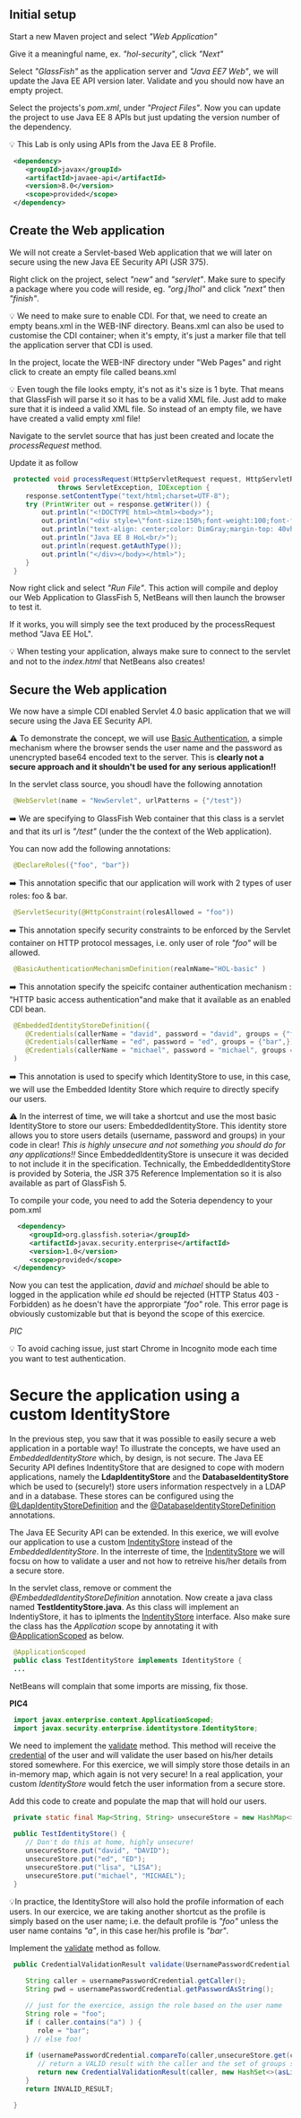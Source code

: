 
## Initial setup

Start a new Maven project and select *"Web Application"*

Give it a meaningful name, ex. *"hol-security"*, click *"Next"*

Select *"GlassFish"* as the application server and *"Java EE7 Web"*, we will update the Java EE API version later. Validate and you should now have an empty project.


Select the projects's *pom.xml*, under *"Project Files"*. Now you can update the project to use Java EE 8 APIs but just updating the version number of the *<javaee-web-api>* dependency.

:bulb: This Lab is only using APIs from the Java EE 8 Profile.

```xml
 <dependency>
    <groupId>javax</groupId>
    <artifactId>javaee-api</artifactId>
    <version>8.0</version>
    <scope>provided</scope>
 </dependency>
```

## Create the Web application

We will not create a Servlet-based Web application that we will later on secure using the new Java EE Security API (JSR 375).

Right click on the project, select *"new"* and *"servlet"*.
Make sure to specify a package where you code will reside, eg. *"org.j1hol"* and click *"next"* then *"finish"*.

:bulb: We need to make sure to enable CDI. For that, we need to create an empty beans.xml in the WEB-INF directory. Beans.xml can also be used to customise the CDI container; when it's empty, it's just a marker file that tell the application server that CDI is used.

In the project, locate the WEB-INF directory under "Web Pages" and right click to create an empty file called beans.xml

:bulb: Even tough the file looks empty, it's not as it's size is 1 byte. That means that GlassFish will parse it so it has to be a valid XML file. Just add *<xml/>* to make sure that it is indeed a valid XML file. So instead of an empty file, we have have created a valid empty xml file!


Navigate to the servlet source that has just been created and locate the *processRequest* method.

Update it as follow

```java
 protected void processRequest(HttpServletRequest request, HttpServletResponse response)
            throws ServletException, IOException {
    response.setContentType("text/html;charset=UTF-8");
    try (PrintWriter out = response.getWriter()) {
        out.println("<!DOCTYPE html><html><body>");
        out.println("<div style=\"font-size:150%;font-weight:100;font-family: sans-serif;"); 
        out.println("text-align: center;color: DimGray;margin-top: 40vh;line-height: 150%\">");
        out.println("Java EE 8 HoL<br/>");
        out.println(request.getAuthType());
        out.println("</div></body></html>");                     
    }
 }
```

Now right click and select *"Run File"*. This action will compile and deploy our Web Application to GlassFish 5, NetBeans will then launch the browser to test it.

If it works, you will simply see the text produced by the processRequest method "Java EE HoL". 

:bulb: When testing your application, always make sure to connect to the servlet and not to the *index.html* that NetBeans also creates!

## Secure the Web application

We now have a simple CDI enabled Servlet 4.0 basic application that we will secure using the Java EE Security API.

:warning: To demonstrate the concept, we will use [Basic Authentication](https://en.wikipedia.org/wiki/Basic_access_authentication), a simple mechanism where the browser sends the user name and the password as unencrypted base64 encoded text to the server. This is **clearly not a secure approach and it shouldn't be used for any serious application:bangbang:**


In the servlet class source, you shoudl have the following annotation 

```java
 @WebServlet(name = "NewServlet", urlPatterns = {"/test"})
```
:arrow_right: We are specifying to GlassFish Web container that this class is a servlet and that its url is *"/test"* (under the the context of the Web application).

You can now add the following annotations:
```java
 @DeclareRoles({"foo", "bar"})
```
:arrow_right: This annotation specific that our application will work with 2 types of user roles: foo & bar.

```java
 @ServletSecurity(@HttpConstraint(rolesAllowed = "foo"))
```
:arrow_right: This annotation specify security constraints to be enforced by the Servlet container on HTTP protocol messages, i.e. only user of role *"foo"* will be allowed.

```java
 @BasicAuthenticationMechanismDefinition(realmName="HOL-basic" )
```
:arrow_right: This annotation specify the speicifc container authentication mechanism : "HTTP basic access authentication"and make that it available as an enabled CDI bean.

```java
 @EmbeddedIdentityStoreDefinition({
    @Credentials(callerName = "david", password = "david", groups = {"foo"}),
    @Credentials(callerName = "ed", password = "ed", groups = {"bar",}),
    @Credentials(callerName = "michael", password = "michael", groups = {"foo"})}
 )
```

:arrow_right: This annotation is used to specify which IdentityStore to use, in this case, we will use the   Embedded Identity Store which require to directly specify our users. 

:warning: In the interrest of time, we will take a shortcut and use the most basic IdentityStore to store our users: EmbeddedIdentityStore. This identity store allows you to store users details (username, password and groups) in your code in clear! *This is highly unsecure and not something you should do for any applications:bangbang:*
Since EmbeddedIdentityStore is unsecure it was decided to not include it in the specification. Technically, the EmbeddedIdentityStore is provided by Soteria, the JSR 375 Reference Implementation so it is also available as part of GlassFish 5.

To compile your code, you need to add the Soteria dependency to your pom.xml 

```xml
  <dependency>
     <groupId>org.glassfish.soteria</groupId>
     <artifactId>javax.security.enterprise</artifactId>
     <version>1.0</version>
     <scope>provided</scope>
 </dependency>
```

Now you can test the application, *david* and *michael* should be able to logged in the application while *ed* should be rejected (HTTP Status 403 - Forbidden) as he doesn't have the approrpiate *"foo"* role. This error page is obviously customizable but that is beyond the scope of this exercice.

*PIC*

:bulb: To avoid caching issue, just start Chrome in Incognito mode each time you want to test authentication.

# Secure the application using a custom IdentityStore

In the previous step, you saw that it was possible to easily secure a web application in a portable way! 
To illustrate the concepts, we have used an *EmbeddedIdentityStore* which, by design, is not secure. The Java EE Security API defines IndentityStore that are designed to cope with modern applications, namely the **LdapIdentityStore** and the **DatabaseIdentityStore** which be used to (securely!) store users information respectvely in a LDAP and in a database. These stores can be configured using the [@LdapIdentityStoreDefinition](https://javaee.github.io/javaee-spec/javadocs/javax/security/enterprise/identitystore/LdapIdentityStoreDefinition.html) and the [@DatabaseIdentityStoreDefinition](https://javaee.github.io/javaee-spec/javadocs/javax/security/enterprise/identitystore/DatabaseIdentityStoreDefinition.html) annotations.

The Java EE Security API can be extended. In this exerice, we will evolve our application to use a custom [IndentityStore](https://javaee.github.io/javaee-spec/javadocs/javax/security/enterprise/identitystore/IdentityStore.html) instead of the *EmbeddedIdentityStore*. In the interreste of time, the [IndentityStore](https://javaee.github.io/javaee-spec/javadocs/javax/security/enterprise/identitystore/IdentityStore.html) we will focsu on how to validate a user and not how to retreive his/her details from a secure store. 

In the servlet class, remove or comment the *@EmbeddedIdentityStoreDefinition* annotation. Now create a java class named **TestIdentityStore.java**. As this class will implement an IndentiyStore, it has to iplments the [IndentityStore](https://javaee.github.io/javaee-spec/javadocs/javax/security/enterprise/identitystore/IdentityStore.html) interface. Also make sure the class has the *Application* scope by annotating it with [@ApplicationScoped](https://javaee.github.io/javaee-spec/javadocs/javax/enterprise/context/ApplicationScoped.html) as below.

```java
 @ApplicationScoped
 public class TestIdentityStore implements IdentityStore {
 ...
```
NetBeans will complain that some imports are missing, fix those.

**PIC4**

```java
 import javax.enterprise.context.ApplicationScoped;
 import javax.security.enterprise.identitystore.IdentityStore;
```

We need to implement the [validate](https://javaee.github.io/javaee-spec/javadocs/javax/security/enterprise/identitystore/IdentityStore.html#validate-javax.security.enterprise.credential.Credential-) method. This method will receive the [credential](https://javaee.github.io/javaee-spec/javadocs/javax/security/enterprise/credential/Credential.html) of the user and will validate the user based on his/her details stored somewhere. For this exercice, we will simply store those details in an in-memory map, which again is not very secure! In a real application, your custom *IdentityStore* would fetch the user information from a secure store.

Add this code to create and populate the map that will hold our users.

```java
 private static final Map<String, String> unsecureStore = new HashMap<>();    
    
 public TestIdentityStore() {        
    // Don't do this at home, highly unsecure!
    unsecureStore.put("david", "DAVID");
    unsecureStore.put("ed", "ED");
    unsecureStore.put("lisa", "LISA");
    unsecureStore.put("michael", "MICHAEL");        
 }
```
:bulb:In practice, the IdentityStore will also hold the profile information of each users. In our exercice, we are taking another shortcut as the profile is simply based on the user name; i.e. the default profile is *"foo"* unless the user name contains *"a"*, in this case her/his profile is *"bar"*.


Implement the [validate](https://javaee.github.io/javaee-spec/javadocs/javax/security/enterprise/identitystore/CredentialValidationResult.html) method as follow.


```java
 public CredentialValidationResult validate(UsernamePasswordCredential usernamePasswordCredential) {
        
    String caller = usernamePasswordCredential.getCaller();
    String pwd = usernamePasswordCredential.getPasswordAsString();        

    // just for the exercice, assign the role based on the user name
    String role = "foo";
    if ( caller.contains("a") ) {
       role = "bar";
    } // else foo!
        
    if (usernamePasswordCredential.compareTo(caller,unsecureStore.get(caller))) {
       // return a VALID result with the caller and the set of groups s/he belongs to.
       return new CredentialValidationResult(caller, new HashSet<>(asList(role)));
    }
    return INVALID_RESULT;

 }
```



